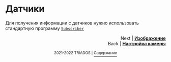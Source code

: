 # Датчики

Для получения информации с датчиков нужно использовать стандартную программу [`Subscriber`](/docs/ros.md#publisher-и-subscriber)

<p align="right">Next | <b><a href="camera.md">Изображение</a></b>
<br/>
Back | <b><a href="zed_param.md">Настройка камеры</a></b></p>
<p align="center"><sup>2021-2022 TRIADOS | </sup><a href="../README.md#содержание"><sup>Содержание</sup></a></p>
